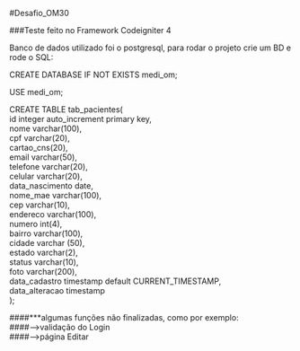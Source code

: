 #Desafio_OM30

###Teste feito no Framework Codeigniter 4

Banco de dados utilizado foi o postgresql,
para rodar o projeto crie um BD
e rode o SQL:

CREATE DATABASE IF NOT EXISTS medi_om;

USE medi_om;

CREATE TABLE tab_pacientes(  
	id integer auto_increment primary key,  
	nome varchar(100),  
	cpf varchar(20),    
	cartao_cns(20),  
	email varchar(50),  
	telefone varchar(20),  
	celular varchar(20),  
	data_nascimento date,  
	nome_mae varchar(100),  
  cep varchar(10),  
	endereco varchar(100),  
	numero int(4),  
	bairro varchar(100),  
	cidade varchar (50),  
	estado varchar(2),  
	status varchar(10),  
  foto varchar(200),  
	data_cadastro timestamp default CURRENT_TIMESTAMP,  
	data_alteracao timestamp  
);  


####***algumas funções não finalizadas, como por exemplo:  
####-->validação do Login  
####-->página Editar

